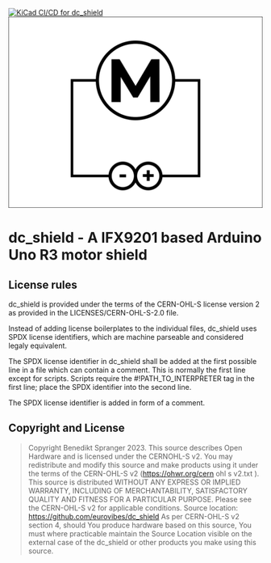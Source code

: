 <!-- SPDX-FileCopyrightText: 2023 Benedikt Spranger <b.spranger@linutronix.de> -
->
<!-- SPDX-License-Identifier: CERN-OHL-S-2.0 -->

[![KiCad CI/CD for dc_shield](https://github.com/eurovibes/dc_shield/actions/workflows/main.yml/badge.svg)](https://github.com/eurovibes/dc_shield/actions/workflows/main.yml)
![dc_shield project logo](https://github.com/eurovibes/dc_shield/raw/master/images/dc_shield.png "dc_shield project logo")

# dc_shield - A IFX9201 based Arduino Uno R3 motor shield

## License rules

dc_shield is provided under the terms of the CERN-OHL-S license
version 2 as provided in the LICENSES/CERN-OHL-S-2.0 file.

Instead of adding license boilerplates to the individual files,
dc_shield uses SPDX license identifiers, which are machine parseable
and considered legaly equivalent.

The SPDX license identifier in dc_shield shall be added at the first
possible line in a file which can contain a comment. This is normally the
first line except for scripts. Scripts require the #!PATH_TO_INTERPRETER tag
in the first line; place the SPDX identifier into the second line.

The SPDX license identifier is added in form of a comment.

## Copyright and License

> Copyright Benedikt Spranger 2023.
> This source describes Open Hardware and is licensed under the CERNOHL-S v2.
> You may redistribute and modify this source and make products using it
> under the terms of the CERN-OHL-S v2 (https://ohwr.org/cern ohl s v2.txt ).
> This source is distributed WITHOUT ANY EXPRESS OR IMPLIED WARRANTY, INCLUDING
> OF MERCHANTABILITY, SATISFACTORY QUALITY AND FITNESS FOR A PARTICULAR PURPOSE.
> Please see the CERN-OHL-S v2 for applicable conditions.
> Source location: https://github.com/eurovibes/dc_shield
> As per CERN-OHL-S v2 section 4, should You produce hardware based
> on this source, You must where practicable maintain the Source Location
> visible on the external case of the dc_shield or other products you
> make using this source.
